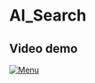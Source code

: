 # AI_Search
## Video demo
[![Menu](https://github.com/user-attachments/assets/4aac5246-9da8-4ea6-886d-cf0dd2e4f5e3)](https://www.youtube.com/watch?v=dT5UF1gBuRg)
